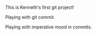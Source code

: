 This is Kenneth's first git project!

Playing with git commit.

Playing with imperative mood in commits.